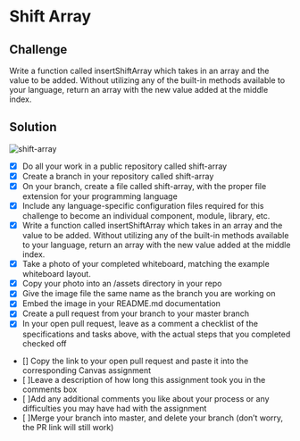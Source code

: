 # Shift Array

## Challenge

Write a function called insertShiftArray which takes in an array and the value to be added. Without utilizing any of the built-in methods available to your language, return an array with the new value added at the middle index.

## Solution
![shift-array](https://user-images.githubusercontent.com/25094584/38902668-56049826-4256-11e8-8bf7-740a2bb3d4dc.jpg)

- [x] Do all your work in a public repository called shift-array
- [x] Create a branch in your repository called shift-array
- [x] On your branch, create a file called shift-array, with the proper file extension for your programming language
- [x] Include any language-specific configuration files required for this challenge to become an individual component, module, library, etc.
- [x] Write a function called insertShiftArray which takes in an array and the value to be added. Without utilizing any of the built-in methods available to your language, return an array with the new value added at the middle index.
- [x] Take a photo of your completed whiteboard, matching the example whiteboard layout.
- [x] Copy your photo into an /assets directory in your repo
- [x] Give the image file the same name as the branch you are working on
- [x] Embed the image in your README.md documentation
- [x] Create a pull request from your branch to your master branch
- [x] In your open pull request, leave as a comment a checklist of the specifications and tasks above, with the actual steps that you completed checked off
- [] Copy the link to your open pull request and paste it into the corresponding Canvas assignment
- [ ]Leave a description of how long this assignment took you in the comments box
- [ ]Add any additional comments you like about your process or any difficulties you may have had with the assignment
- [ ]Merge your branch into master, and delete your branch (don’t worry, the PR link will still work)
